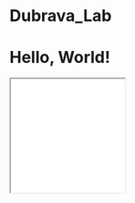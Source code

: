 # Dubrava_Lab
<html>
  <head>
  </head>
  <body>
    <h1>Hello, World!</h1>
  </body>
  <body>
  <iframe src="lib/hello.html" width="200" height="200" />
  </body>
  <head>
    <link type="text/css" rel="stylesheet" media="all" href="lib/style.css" />
  </head>
  <body>
    <iframe src="lib/hello.html" width="200" height="200" />
  </body>
</html>

